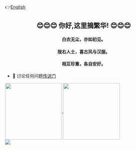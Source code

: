<p align="left">
	👉<a href="/readme.md">English</a>
</p>
<h2 align="center">😊😊😊 你好,这里摘繁华! 😊😊😊</h2>
<h4 align="center">白衣无尘，亦如初见。</h4>
<h4 align="center">陇右人士，喜古风与汉服。 </h4>
<h4 align="center">相互珍重，各自安好。</h4>

- 💬 讨论任何问题[传送门](https://github.com/zhaifanhua/zhaifanhua/discussions/5)

<div style="clear:both;"></div>
<div>
	<a href="https://github.com/zhaifanhua">
	<img align="center" height="182" src="https://github-readme-stats.vercel.app/api?username=zhaifanhua&locale=cn&show_icons=true&title_color=f3f8f1&text_color=a3e2c5&icon_color=E6E6FA&bg_color=0,696969,415065&hide_border=true" />
	</a>
	<a href="https://github.com/zhaifanhua">
	<img align="center" height="182" src="https://github-readme-stats.vercel.app/api/top-langs/?username=anuraghazra&locale=cn&layout=compact&title_color=f3f8f1&text_color=a3e2c5&bg_color=0,415065,696969&hide_border=true" /></a>
</div>
<div style="clear:both;"></div>
<div>
	<img align="center" src="https://github-profile-trophy.vercel.app/?username=zhaifanhua&locale=cn&theme=nord&column=7&margin-w=15&margin-h=15" />
</div>
